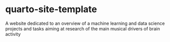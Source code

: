 # quarto-site-template
A website dedicated to an overview of a machine learning and data science projects and tasks aiming at research of the main musical drivers of brain activity
